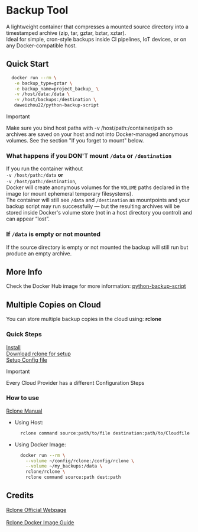 #  Backup Tool

A lightweight container that compresses a mounted source directory into a timestamped archive (zip, tar, gztar, bztar, xztar).  
Ideal for simple, cron-style backups inside CI pipelines, IoT devices, or on any Docker-compatible host.

##  Quick Start
 
  ```bash
    docker run --rm \
     -e backup_type=gztar \
     -e backup_name=project_backup_ \
     -v /host/data:/data \
     -v /host/backups:/destination \
     daweizhou22/python-backup-script
  ```

> [!Important] 
> Make sure you bind host paths with -v /host/path:/container/path so archives are saved on your host and not into Docker-managed anonymous volumes. See the section "If you forget to mount" below.
>
> 
### What happens if you DON'T mount `/data` or `/destination`

If you run the container without  
`-v /host/path:/data` **or**  
`-v /host/path:/destination`,  
Docker will create anonymous volumes for the `VOLUME` paths declared in the image (or mount ephemeral temporary filesystems).  
The container will still see `/data` and `/destination` as mountpoints and your backup script may run successfully — but the resulting archives will be stored inside Docker's volume store (not in a host directory you control) and can appear “lost”.

### If `/data` is empty or not mounted

 If the source directory is empty  or not mounted the backup will still run but produce an empty archive.  

## More Info

Check the Docker Hub image for more information: [python-backup-script](https://hub.docker.com/r/daweizhou22/python-backup-script)


##  Multiple Copies on Cloud

You can store multiple backup copies in the cloud using: **rclone**

### Quick Steps

[Install](https://rclone.org/install/)\
[Download rclone for setup](https://rclone.org/downloads/)\
[Setup Config file](https://rclone.org)
> [!IMPORTANT]
> Every Cloud Provider has a different Configuration Steps

### How to use

[Rclone Manual](https://rclone.org/commands)
- Using Host:
  ```bash
    rclone command source:path/to/file destination:path/to/Cloudfile
  ```

- Using Docker Image:
  ```bash
    docker run --rm \
      --volume ~/config/rclone:/config/rclone \
      --volume ~/my_backups:/data \
      rclone/rclone \
      rclone command source:path dest:path
  ```


## Credits

[Rclone Official Webpage](https://rclone.org)\
\
[Rclone Docker Image Guide](https://samjenkins.com/rclone-docker-setup/#steps-to-set-up-rclone-docker-image)

